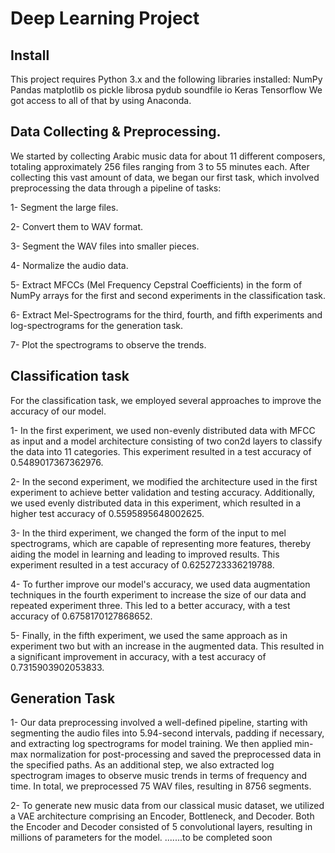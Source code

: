 # Deep Learning Project 

## Install
This project requires Python 3.x and the following libraries installed:
NumPy
Pandas
matplotlib
os
pickle
librosa
pydub
soundfile
io
Keras
Tensorflow
We got access to all of that by using Anaconda.
## Data Collecting & Preprocessing.
We started by collecting Arabic music data for about 11 different composers, totaling approximately 256 files ranging from 3 to 55 minutes each. After collecting this vast amount of data, we began our first task, which involved preprocessing the data through a pipeline of tasks:

1- Segment the large files.

2- Convert them to WAV format.

3- Segment the WAV files into smaller pieces.

4- Normalize the audio data.

5- Extract MFCCs (Mel Frequency Cepstral Coefficients) in the form of NumPy arrays for the first and second experiments in the classification task.

6- Extract Mel-Spectrograms for the third, fourth, and fifth experiments and log-spectrograms for the generation task.

7- Plot the spectrograms to observe the trends.

## Classification task

For the classification task, we employed several approaches to improve the accuracy of our model. 

1- In the first experiment, we used non-evenly distributed data with MFCC as input and a model architecture consisting of two con2d layers to classify the data into 11 categories. This experiment resulted in a test accuracy of 0.5489017367362976.

2- In the second experiment, we modified the architecture used in the first experiment to achieve better validation and testing accuracy. Additionally, we used evenly distributed data in this experiment, which resulted in a higher test accuracy of 0.5595895648002625.

3- In the third experiment, we changed the form of the input to mel spectrograms, which are capable of representing more features, thereby aiding the model in learning and leading to improved results. This experiment resulted in a test accuracy of 0.6252723336219788.

4- To further improve our model's accuracy, we used data augmentation techniques in the fourth experiment to increase the size of our data and repeated experiment three. This led to a better accuracy, with a test accuracy of 0.6758170127868652.

5- Finally, in the fifth experiment, we used the same approach as in experiment two but with an increase in the augmented data. This resulted in a significant improvement in accuracy, with a test accuracy of 0.7315903902053833.

## Generation Task
1- Our data preprocessing involved a well-defined pipeline, starting with segmenting the audio files into 5.94-second intervals, padding if necessary, and extracting log spectrograms for model training. We then applied min-max normalization for post-processing and saved the preprocessed data in the specified paths. As an additional step, we also extracted log spectrogram images to observe music trends in terms of frequency and time. In total, we preprocessed 75 WAV files, resulting in 8756 segments.

2- To generate new music data from our classical music dataset, we utilized a VAE architecture comprising an Encoder, Bottleneck, and Decoder. Both the Encoder and Decoder consisted of 5 convolutional layers, resulting in millions of parameters for the model. .......to be completed soon 
